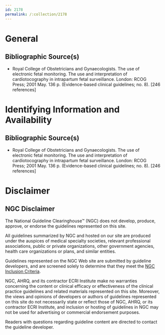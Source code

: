 ```yaml
---
id: 2178
permalink: /:collection/2178
---
```


# General

## Bibliographic Source(s)

- Royal College of Obstetricians and Gynaecologists. The use of electronic fetal monitoring. The use and interpretation of cardiotocography in intrapartum fetal surveillance. London: RCOG Press; 2001 May. 136 p. (Evidence-based clinical guidelines; no. 8). [246 references]

# Identifying Information and Availability

## Bibliographic Source(s)

- Royal College of Obstetricians and Gynaecologists. The use of electronic fetal monitoring. The use and interpretation of cardiotocography in intrapartum fetal surveillance. London: RCOG Press; 2001 May. 136 p. (Evidence-based clinical guidelines; no. 8). [246 references]

# Disclaimer

## NGC Disclaimer

The National Guideline Clearinghouse™ (NGC) does not develop, produce, approve, or endorse the guidelines represented on this site.

All guidelines summarized by NGC and hosted on our site are produced under the auspices of medical specialty societies, relevant professional associations, public or private organizations, other government agencies, health care organizations or plans, and similar entities.

Guidelines represented on the NGC Web site are submitted by guideline developers, and are screened solely to determine that they meet the [NGC Inclusion Criteria](/help-and-about/summaries/inclusion-criteria).

NGC, AHRQ, and its contractor ECRI Institute make no warranties concerning the content or clinical efficacy or effectiveness of the clinical practice guidelines and related materials represented on this site. Moreover, the views and opinions of developers or authors of guidelines represented on this site do not necessarily state or reflect those of NGC, AHRQ, or its contractor ECRI Institute, and inclusion or hosting of guidelines in NGC may not be used for advertising or commercial endorsement purposes.

Readers with questions regarding guideline content are directed to contact the guideline developer.

